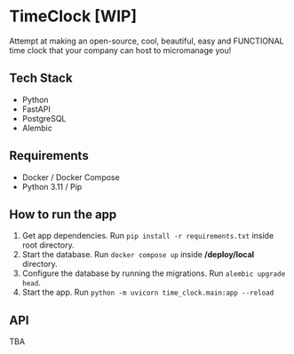 # TimeClock [WIP]
Attempt at making an open-source, cool, beautiful, easy and FUNCTIONAL time clock that your company can host to micromanage you!

## Tech Stack
- Python
- FastAPI
- PostgreSQL
- Alembic

## Requirements
- Docker / Docker Compose
- Python 3.11 / Pip

## How to run the app
1. Get app dependencies. Run `pip install -r requirements.txt` inside root directory.
2. Start the database. Run `docker compose up` inside **/deploy/local** directory.
3. Configure the database by running the migrations. Run `alembic upgrade head`.
4. Start the app. Run `python -m uvicorn time_clock.main:app --reload`

## API
TBA